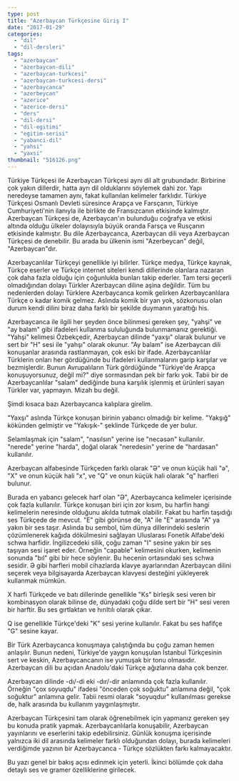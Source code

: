 ```yaml
---
type: post
title: "Azerbaycan Türkçesine Giriş I"
date: "2017-01-29"
categories: 
  - "dil"
  - "dil-dersleri"
tags: 
  - "azerbaycan"
  - "azerbaycan-dili"
  - "azerbaycan-turkcesi"
  - "azerbaycan-turkcesi-dersi"
  - "azerbaycanca"
  - "azerbeycan"
  - "azerice"
  - "azerice-dersi"
  - "ders"
  - "dil-dersi"
  - "dil-egitimi"
  - "egitim-serisi"
  - "yabanci-dil"
  - "yahsi"
  - "yaxsi"
thumbnail: "516126.png"
---
```


Türkiye Türkçesi ile Azerbaycan Türkçesi aynı dil alt grubundadır. Birbirine çok yakın dillerdir, hatta ayrı dil olduklarını söylemek dahi zor. Yapı neredeyse tamamen aynı, fakat kullanılan kelimeler farklıdır. Türkiye Türkçesi Osmanlı Devleti süresince Arapça ve Farsçanın, Türkiye Cumhuriyeti'nin ilanıyla ile birlikte de Fransızcanın etkisinde kalmıştır. Azerbaycan Türkçesi de, Azerbaycan'ın bulunduğu coğrafya ve etkisi altında olduğu ülkeler dolayısıyla büyük oranda Farsça ve Rusçanın etkisinde kalmıştır. Bu dile Azerbaycanca, Azerbaycan dili veya Azerbaycan Türkçesi de denebilir. Bu arada bu ülkenin ismi "Azerbeycan" değil, "Azerbaycan"dır.

Azerbaycanlılar Türkçeyi genellikle iyi bilirler. Türkçe medya, Türkçe kaynak, Türkçe eserler ve Türkçe internet siteleri kendi dillerinde olanlara nazaran çok daha fazla olduğu için çoğunlukla bunları takip ederler. Tam tersi geçerli olmadığından dolayı Türkler Azerbaycan diline aşina değildir. Tüm bu nedenlerden dolayı Türklere Azerbaycanca komik gelirken Azerbaycanlılara Türkçe o kadar komik gelmez. Aslında komik bir yan yok, sözkonusu olan durum kendi dilini biraz daha farklı bir şekilde duymanın yarattığı his.

Azerbaycanca ile ilgili her şeyden önce bilinmesi gereken şey, "yahşi" ve "ay balam" gibi ifadeleri kullanma sululuğunda bulunmamanız gerektiği. "Yahşi" kelimesi Özbekçedir, Azerbaycan dilinde "yaxşı" olarak bulunur ve sert bir "H" sesi ile "yahşı" olarak okunur. "Ay balam" ise Azerbaycan dili konuşanlar arasında rastlanmayan, çok eski bir ifade. Azerbaycanlılar Türklerin onları her gördüğünde bu ifadeleri kullanmalarını garip karşılar ve bezmişlerdir. Bunun Avrupalıların Türk gördüğünde "Türkiye'de Arapça konuşuyorsunuz, değil mi?" diye sormasından pek bir farkı yok. Tabii bir de Azerbaycanlılar "salam" dediğinde buna karşılık işlenmiş et ürünleri sayan Türkler var, yapmayın. Mizah bu değil.

Şimdi kısaca bazı Azerbaycanca kalıplara girelim.

"Yaxşı" aslında Türkçe konuşan birinin yabancı olmadığı bir kelime. "Yakşığ" kökünden gelmiştir ve "Yakışık-" şeklinde Türkçede de yer bulur.

Selamlaşmak için "salam", "nasılsın" yerine ise "necəsən" kullanılır. "nerede" yerine "harda", doğal olarak "neredesin" yerine de "hardasan" kullanılır.

Azerbaycan alfabesinde Türkçeden farklı olarak "Ə" ve onun küçük hali "ə", "X" ve onun küçük hali "x", ve "Q" ve onun küçük hali olarak "q" harfleri bulunur.

Burada en yabancı gelecek harf olan "Ə", Azerbaycanca kelimeler içerisinde çok fazla kullanılır. Türkçe konuşan biri için zor kısım, bu harfin hangi kelimelerin neresinde olduğunu akılda tutmak olabilir. Fakat bu harfin taşıdığı ses Türkçede de mevcut. "E" gibi görünse de, "A" ile "E" arasında "A" ya yakın bir ses taşır. Aslında bu sembol, tüm dünya dillerindeki seslerin çözümlenerek kağıda dökülmesini sağlayan Uluslarası Fonetik Alfabe'deki schwa harfidir. İngilizcedeki silik, çoğu zaman "I" sesine yakın bir ses taşıyan sesi işaret eder. Örneğin "capable" kelimesini okurken, kelimenin sonunda "bıl" gibi bir hece söylenir. Bu hecenin ortasındaki ses schwa sesidir. Ə  gibi harfleri mobil cihazlarda klavye ayarlarından Azerbaycan dilini seçerek veya bilgisayarda Azerbaycan klavyesi desteğini yükleyerek kullanmak mümkün.

X harfi Türkçede ve batı dillerinde genellikle "Ks" birleşik sesi veren bir kombinasyon olarak bilinse de, dünyadaki çoğu dilde sert bir "H" sesi veren bir harftir. Bu ses gırtlaktan ve hırıltılı olarak çıkar.

Q ise genellikle Türkçe'deki "K" sesi yerine kullanılır. Fakat bu ses hafifçe "G" sesine kayar.

Bir Türk Azerbaycanca konuşmaya çalıştığında bu çoğu zaman hemen anlaşılır. Bunun nedeni, Türkiye'de yaygın konuşulan İstanbul Türkçesinin sert ve keskin, Azerbaycancanın ise yumuşak bir tonu olmasıdır. Azerbaycan dili bu açıdan Anadolu'daki Türkçe ağızlarına daha çok benzer.

Azerbaycan dilinde -dı/-di eki -dır/-dir anlamında çok fazla kullanılır. Örneğin "çox soyuqdu" ifadesi "önceden çok soğuktu" anlamına değil, "çok soğuktur" anlamına gelir. Tabii resmi olarak "soyuqdur" kullanılması gerekse de, halk arasında bu kullanım yaygınlaşmıştır.

Azerbaycan Türkçesini tam olarak öğrenebilmek için yapmanız gereken şey bu konuda pratik yapmak. Azerbaycanlılarla konuşabilir, Azerbaycan yayınlarını ve eserlerini takip edebilirsiniz. Günlük konuşma içerisinde yalnızca iki dil arasında kelimeler farklı olduğundan dolayı, burada kelimeleri verdiğimde yazının bir Azerbaycanca - Türkçe sözlükten farkı kalmayacaktır.

Bu yazı genel bir bakış açısı edinmek için yeterli. İkinci bölümde çok daha detaylı ses ve gramer özelliklerine girilecek.
